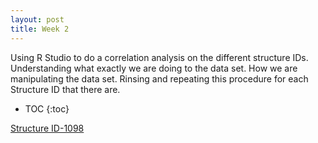 ```yaml
---
layout: post
title: Week 2
---
```


Using R Studio to do a correlation analysis on the different structure IDs. Understanding what exactly we are doing to the data set. How we are manipulating the data set. Rinsing and repeating this procedure for each Structure ID that there are. 

* TOC
{:toc}

[Structure ID-1098](Structure-1098.html)
